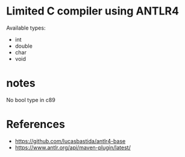 # Limited C compiler using ANTLR4

Available types:
- int
- double
- char
- void


# notes
No bool type in c89

# References
- https://github.com/lucasbastida/antlr4-base
- https://www.antlr.org/api/maven-plugin/latest/